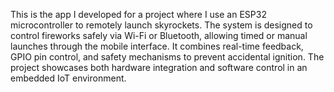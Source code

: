 This is the app I developed for a project where I use an ESP32 microcontroller to remotely launch skyrockets. 
The system is designed to control fireworks safely via Wi-Fi or Bluetooth, allowing timed or manual launches through the mobile interface. It combines real-time feedback, 
GPIO pin control, and safety mechanisms to prevent accidental ignition. The project showcases both hardware integration and software control in an embedded IoT environment.
